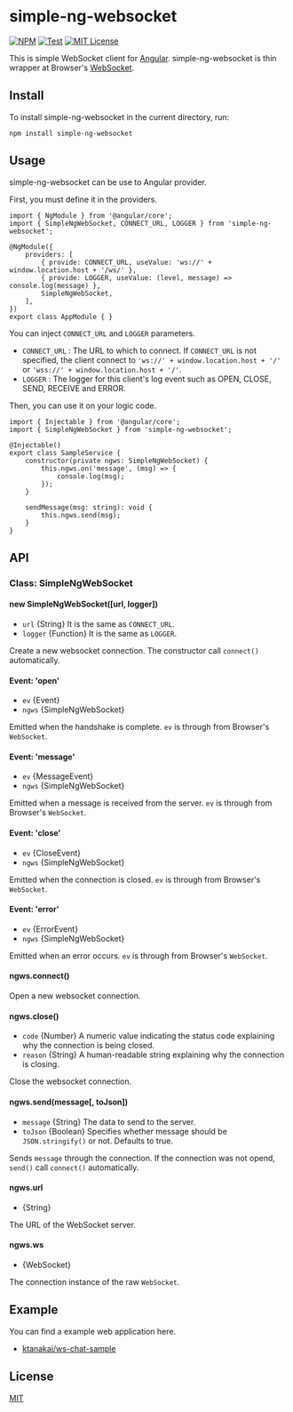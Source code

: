 # simple-ng-websocket
[![NPM](https://nodei.co/npm/simple-ng-websocket.png?downloads=true)](https://nodei.co/npm/simple-ng-websocket/)
[![Test](https://github.com/ktanakaj/simple-ng-websocket/actions/workflows/test.yml/badge.svg)](https://github.com/ktanakaj/simple-ng-websocket/actions/workflows/test.yml)
[![MIT License](http://img.shields.io/badge/license-MIT-blue.svg?style=flat)](LICENSE)

This is simple WebSocket client for [Angular](https://angular.io/). simple-ng-websocket is thin wrapper at Browser's [WebSocket](https://developer.mozilla.org/en/docs/Web/API/WebSocket).

## Install
To install simple-ng-websocket in the current directory, run:

    npm install simple-ng-websocket

## Usage
simple-ng-websocket can be use to Angular provider.

First, you must define it in the providers.

    import { NgModule } from '@angular/core';
    import { SimpleNgWebSocket, CONNECT_URL, LOGGER } from 'simple-ng-websocket';

    @NgModule({
    	providers: [
    		{ provide: CONNECT_URL, useValue: 'ws://' + window.location.host + '/ws/' },
    		{ provide: LOGGER, useValue: (level, message) => console.log(message) },
    		SimpleNgWebSocket,
    	],
    })
    export class AppModule { }

You can inject `CONNECT_URL` and `LOGGER` parameters.

* `CONNECT_URL` : The URL to which to connect. If `CONNECT_URL` is not specified, the client connect to `'ws://' + window.location.host + '/'` or `'wss://' + window.location.host + '/'`.
* `LOGGER` : The logger for this client's log event such as OPEN, CLOSE, SEND, RECEIVE and ERROR.

Then, you can use it on your logic code.

    import { Injectable } from '@angular/core';
    import { SimpleNgWebSocket } from 'simple-ng-websocket';

    @Injectable()
    export class SampleService {
    	constructor(private ngws: SimpleNgWebSocket) {
    		this.ngws.on('message', (msg) => {
    			console.log(msg);
    		});
    	}

    	sendMessage(msg: string): void {
    		this.ngws.send(msg);
    	}
    }

## API

### Class: SimpleNgWebSocket
#### new SimpleNgWebSocket([url, logger])
* `url` {String} It is the same as `CONNECT_URL`.
* `logger` {Function} It is the same as `LOGGER`.

Create a new websocket connection. The constructor call `connect()` automatically.

#### Event: 'open'
* `ev` {Event}
* `ngws` {SimpleNgWebSocket}

Emitted when the handshake is complete. `ev` is through from Browser's `WebSocket`.

#### Event: 'message'
* `ev` {MessageEvent}
* `ngws` {SimpleNgWebSocket}

Emitted when a message is received from the server. `ev` is through from Browser's `WebSocket`.

#### Event: 'close'
* `ev` {CloseEvent}
* `ngws` {SimpleNgWebSocket}

Emitted when the connection is closed. `ev` is through from Browser's `WebSocket`.

#### Event: 'error'
* `ev` {ErrorEvent}
* `ngws` {SimpleNgWebSocket}

Emitted when an error occurs. `ev` is through from Browser's `WebSocket`.

#### ngws.connect()
Open a new websocket connection.

#### ngws.close()
* `code` {Number} A numeric value indicating the status code explaining why the connection is being closed.
* `reason` {String} A human-readable string explaining why the connection is closing.

Close the websocket connection.

#### ngws.send(message[, toJson])
* `message` {String} The data to send to the server.
* `toJson` {Boolean} Specifies whether message should be `JSON.stringify()` or not. Defaults to true.

Sends `message` through the connection. If the connection was not opend, `send()` call `connect()` automatically.

#### ngws.url
* {String}

The URL of the WebSocket server.

#### ngws.ws
* {WebSocket}

The connection instance of the raw `WebSocket`.

## Example
You can find a example web application here.

* [ktanakaj/ws-chat-sample](https://github.com/ktanakaj/ws-chat-sample)

## License
[MIT](https://github.com/ktanakaj/simple-ng-websocket/blob/master/LICENSE)
